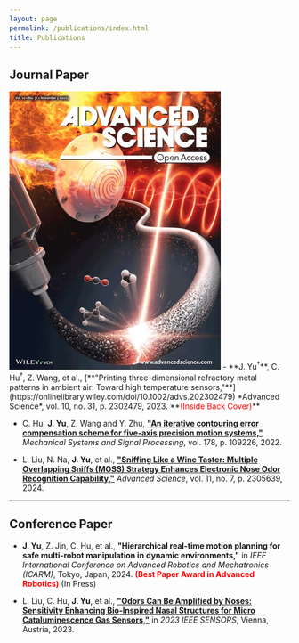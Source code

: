 ```yaml
---
layout: page
permalink: /publications/index.html
title: Publications
---
```



## Journal Paper

<img src="/images/research/DIW_TMLS_Cover.jpg" class="floatpic2">
- **J. Yu<sup>†</sup>**, C. Hu<sup>†</sup>, Z. Wang, et al., [**"Printing three-dimensional refractory metal patterns in ambient air: Toward high temperature sensors,"**](https://onlinelibrary.wiley.com/doi/10.1002/advs.202302479) *Advanced Science*, vol. 10, no. 31, p. 2302479, 2023. **<font color='red'>(Inside Back Cover)</font>**

-  C. Hu, **J. Yu**, Z. Wang and Y. Zhu, [**"An iterative contouring error compensation scheme for five-axis precision motion systems,"**](https://www.sciencedirect.com/science/article/abs/pii/S0888327022003776) *Mechanical Systems and Signal Processing*, vol. 178, p. 109226, 2022.

-  L. Liu, N. Na, **J. Yu**, et al., [**"Sniffing Like a Wine Taster: Multiple Overlapping Sniffs (MOSS) Strategy Enhances Electronic Nose Odor Recognition Capability,"**](https://onlinelibrary.wiley.com/doi/10.1002/advs.202305639) *Advanced Science*, vol. 11, no. 7, p. 2305639, 2024.


---

## Conference Paper

- **J. Yu**, Z. Jin, C. Hu, et al., **"Hierarchical real-time motion planning for safe multi-robot manipulation in dynamic environments,"** in *IEEE International Conference on Advanced Robotics and Mechatronics (ICARM)*, Tokyo, Japan, 2024. **<font color='red'>(Best Paper Award in Advanced Robotics)</font>** (In Press)

-  L. Liu, C. Hu, **J. Yu**, et al., [**"Odors Can Be Amplified by Noses: Sensitivity Enhancing Bio-Inspired Nasal Structures for Micro Cataluminescence Gas Sensors,"**](https://ieeexplore.ieee.org/abstract/document/10325229) in *2023 IEEE SENSORS*, Vienna, Austria, 2023.




